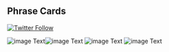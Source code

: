 ## Phrase Cards 

[![Twitter Follow](https://img.shields.io/twitter/follow/DevBetterWorld?style=social)](https://twitter.com/DevBetterWorld) 

![image Text](https://github.com/fegaDev/phraseCards/blob/master/public/init1.png)![image Text](https://github.com/fegaDev/phraseCards/blob/master/public/init2.png)
![image Text](https://github.com/fegaDev/phraseCards/blob/master/public/init3.png)
![image Text](https://github.com/fegaDev/phraseCards/blob/master/public/init4.png)
